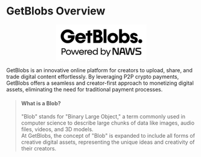 # GetBlobs Overview

<div align="center"><img src=".gitbook/assets/logo_getblobs_naws.svg" alt="GetBlobs Logo" width="240"></div>

GetBlobs is an innovative online platform for creators to upload, share, and trade digital content effortlessly. By leveraging P2P crypto payments, GetBlobs offers a seamless and creator-first approach to monetizing digital assets, eliminating the need for traditional payment processes.

> #### What is a Blob?
>
> "Blob" stands for "Binary Large Object," a term commonly used in computer science to describe large chunks of data like images, audio files, videos, and 3D models.\
> At GetBlobs, the concept of "Blob" is expanded to include all forms of creative digital assets, representing the unique ideas and creativity of their creators.
